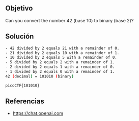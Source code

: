 ## Objetivo
Can you convert the number 42 (base 10) to binary (base 2)?

## Solución
```bash
- 42 divided by 2 equals 21 with a remainder of 0.
- 21 divided by 2 equals 10 with a remainder of 1.
- 10 divided by 2 equals 5 with a remainder of 0.
- 5 divided by 2 equals 2 with a remainder of 1.
- 2 divided by 2 equals 1 with a remainder of 0.
- 1 divided by 2 equals 0 with a remainder of 1.
42 (decimal) = 101010 (binary)

picoCTF{101010}
```

## Referencias
- https://chat.openai.com